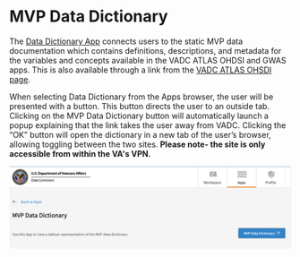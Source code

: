# **MVP Data Dictionary**  

The [Data Dictionary App](https://va.data-commons.org/analysis/MVP%20Data%20Dictionary) connects users to the static MVP data documentation which contains definitions, descriptions, and metadata for the variables and concepts available in the VADC ATLAS OHDSI and GWAS apps. This is also available through a link from the [VADC ATLAS OHSDI page](https://va.data-commons.org/analysis/OHDSI%20Atlas).  

When selecting Data Dictionary from the Apps browser, the user will be presented with a button. This button directs the user to an outside tab. Clicking on the MVP Data Dictionary button will automatically launch a popup explaining that the link takes the user away from VADC. Clicking the “OK” button will open the dictionary in a new tab of the user’s browser, allowing toggling between the two sites. **Please note- the site is only accessible from within the VA's VPN.**   

![Screenshot of Data Dictionary App page](../img/data-dictionary-app.png)
